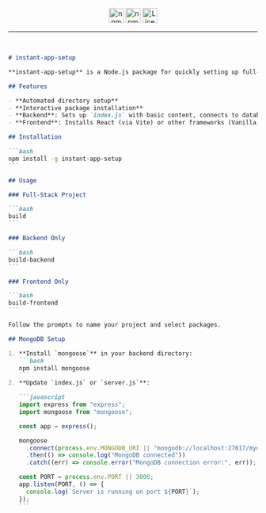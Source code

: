 <div style="text-align:center">
  <img src="https://img.shields.io/npm/v/instant-app-setup.svg?style=flat-square" alt="npm version" height="30">
  <img src="https://img.shields.io/npm/dm/instant-app-setup.svg?style=flat-square" alt="npm download" height="30">
  <img src="https://img.shields.io/npm/l/instant-app-setup.svg?style=flat-square" alt="License" height="30">
</div>

<hr>
<br>

````markdown
# instant-app-setup

**instant-app-setup** is a Node.js package for quickly setting up full-stack applications with automated directory creation, package installation, and configuration.

## Features

- **Automated directory setup**
- **Interactive package installation**
- **Backend**: Sets up `index.js` with basic content, connects to database, installs packages (express, mongoose, jwt, bcrypt, morgan, etc.)
- **Frontend**: Installs React (via Vite) or other frameworks (Vanilla, Vue), sets up CSS libraries (Tailwind, Bootstrap, Ant, Sass, MUI, Chakra, etc.)

## Installation

```bash
npm install -g instant-app-setup
```

## Usage

### Full-Stack Project

```bash
build
```

### Backend Only

```bash
build-backend
```

### Frontend Only

```bash
build-frontend
```

Follow the prompts to name your project and select packages.

## MongoDB Setup

1. **Install `mongoose`** in your backend directory:
   ```bash
   npm install mongoose
   ```
2. **Update `index.js` or `server.js`**:

   ```javascript
   import express from "express";
   import mongoose from "mongoose";

   const app = express();

   mongoose
     .connect(process.env.MONGODB_URI || "mongodb://localhost:27017/mydatabase")
     .then(() => console.log("MongoDB connected"))
     .catch((err) => console.error("MongoDB connection error:", err));

   const PORT = process.env.PORT || 3000;
   app.listen(PORT, () => {
     console.log(`Server is running on port ${PORT}`);
   });
   ```
````
